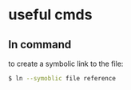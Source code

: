# useful cmds

## ln command
to create a symbolic link to the file:
```sh
$ ln --symoblic file reference
```

